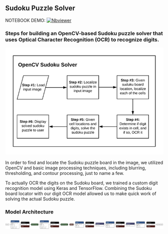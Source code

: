 
## Sudoku Puzzle Solver

NOTEBOOK DEMO:  [![Nbviewer](https://github.com/jupyter/design/blob/master/logos/Badges/nbviewer_badge.svg)](https://nbviewer.jupyter.org/github/shejz/OCR/blob/main/Sudoku%20Puzzle%20Solver/opencv_sudoku_solver.ipynb)

### Steps for building an OpenCV-based Sudoku puzzle solver that uses Optical Character Recognition (OCR) to recognize digits.

![](https://github.com/shejz/OCR/blob/main/Sudoku%20Puzzle%20Solver/soduko_pipeline.jpg)

In order to find and locate the Sudoku puzzle board in the image, we utilized OpenCV and basic image processing techniques, including blurring, thresholding, and contour processing, just to name a few.

To actually OCR the digits on the Sudoku board, we trained a custom digit recognition model using Keras and TensorFlow. Combining the Sudoku board locator with our digit OCR model allowed us to make quick work of solving the actual Sudoku puzzle.

### Model Architecture

![](https://github.com/shejz/OCR/blob/main/Sudoku%20Puzzle%20Solver/output/digit_classifier.h5.png)
